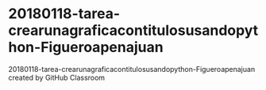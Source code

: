 # 20180118-tarea-crearunagraficacontitulosusandopython-Figueroapenajuan
20180118-tarea-crearunagraficacontitulosusandopython-Figueroapenajuan created by GitHub Classroom
